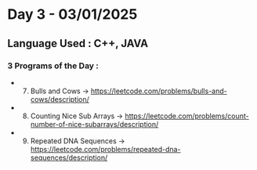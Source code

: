 # Day 3 - 03/01/2025

## Language Used : **C++**, **JAVA**

### 3 Programs of the Day :

  - 7. Bulls and Cows -> https://leetcode.com/problems/bulls-and-cows/description/
  - 8. Counting Nice Sub Arrays -> https://leetcode.com/problems/count-number-of-nice-subarrays/description/
  - 9. Repeated DNA Sequences -> https://leetcode.com/problems/repeated-dna-sequences/description/
